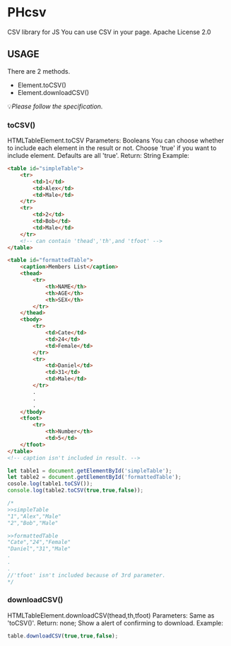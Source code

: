 # PHcsv
CSV library for JS
You can use CSV in your page.
Apache License 2.0


## USAGE
There are 2 methods.
- Element.toCSV()
- Element.downloadCSV()

:bulb:*Please follow the specification.*


### toCSV()
HTMLTableElement.toCSV
Parameters: Booleans
	You can choose whether to include each element in the result or not.
	Choose 'true' if you want to include element.
	Defaults are all 'true'.
Return: String
Example:
```html
<table id="simpleTable">
	<tr>
		<td>1</td>
		<td>Alex</td>
		<td>Male</td>
	</tr>
	<tr>
		<td>2</td>
		<td>Bob</td>
		<td>Male</td>
	</tr>
	<!-- can contain 'thead','th',and 'tfoot' -->
</table>

<table id="formattedTable">
	<caption>Members List</caption>
	<thead>
		<tr>
			<th>NAME</th>
			<th>AGE</th>
			<th>SEX</th>
		</tr>
	</thead>
	<tbody>
		<tr>
			<td>Cate</td>
			<td>24</td>
			<td>Female</td>
		</tr>
		<tr>
			<td>Daniel</td>
			<td>31</td>
			<td>Male</td>
		</tr>
		.
		.
		.
	</tbody>
	<tfoot>
		<tr>
			<th>Number</th>
			<td>5</td>
	</tfoot>
</table>
<!-- caption isn't included in result. -->

```
```javascript
let table1 = document.getElementById('simpleTable');
let table2 = document.getElementById('formattedTable');
cosole.log(table1.toCSV());
console.log(table2.toCSV(true,true,false));

/*
>>simpleTable
"1","Alex","Male"
"2","Bob","Male"

>>formattedTable
"Cate","24","Female"
"Daniel","31","Male"
.
.
.
//'tfoot' isn't included because of 3rd parameter.
*/
```


### downloadCSV()
HTMLTableElement.downloadCSV(thead,th,tfoot)
Parameters: Same as 'toCSV()'.
Return: none;
	Show a alert of confirming to download.
Example:
```javascript
table.downloadCSV(true,true,false);
```
